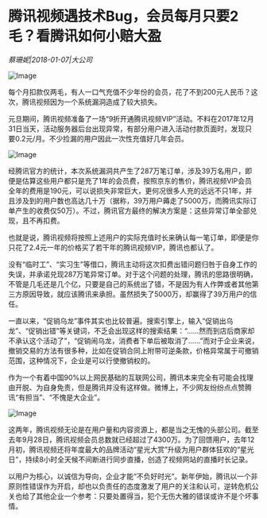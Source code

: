 # 腾讯视频遇技术Bug，会员每月只要2毛？看腾讯如何小赔大盈

*蔡珊妮|2018-01-07|大公司*

![Image](http://si1.go2yd.com/get-image/0JlVPosyMgy)

每个月扣款仅两毛，有人一口气充值不少年份的会员，花了不到200元人民币？这次，腾讯视频因为一个系统漏洞造成了较大损失。

元旦期间，腾讯视频准备了一场“9折开通腾讯视频VIP”活动。不料在2017年12月31日当天，活动服务器后台出现异常，有部分用户进入活动付款页面时，发现只要0.2元/月。不少捡漏的用户因此一次性充值好几年会员。

![Image](http://si1.go2yd.com/get-image/0JksBV9H5Ki)

经腾讯官方的统计，本次系统漏洞共产生了287万笔订单，涉及39万名用户，即便是估算这些用户都只是充了1年的会员费，按照京东的售价，腾讯视频VIP会员全年的费用是190元，可以说损失非常巨大，更何况很多人充的远远不只1年，并且涉及到的用户数也高达几十万（据称，39万用户薅走了5000万，而腾讯实际订单产生的收费仅50万）。不过，腾讯官方最终的解决方案是：这些异常订单全部兑现，且不再扣费。

也就是说，腾讯视频将按照上述用户的实际充值时长来确认每一笔订单，即便是你只花了2.4元一年的价格买了若干年的腾讯视频VIP，腾讯也都认了。

没有“临时工”、“实习生”等借口，腾讯主动将这次扣费出错问题归咎于自身工作的失误，并承诺兑现287万笔异常订单。对于这个问题的处理，腾讯的思路很明确，不管是几毛还是几个亿，只要是自己的系统出了错，不是因为有人作弊或者其他第三方原因导致，就应该腾讯来承担。虽然损失了5000万，却赢得了39万用户的信任。

一直以来，“促销乌龙”事件其实也比较普遍。搜索引擎上，输入“促销出乌龙”、“促销出错”等关键词，不乏会出现这样的搜索结果：“……然而到店后商家却不承认这个活动了”，“促销闹乌龙，消费者下单后被取消了……”而对于企业来说，撤销交易的方法有很多种，比如在促销合同上附带可逆条款，价格异常属于可撤销范围，这种情况下，企业是可以行使撤销权的。

作为一个有着中国90%以上网民基础的互联网公司，腾讯本来完全有可能会找理由开脱、为自身免责，但是腾讯并没有这样做。微博上，不少网友纷纷点点赞腾讯“有担当”、“不愧是大企业”。

![Image](http://si1.go2yd.com/get-image/0JksBTa1Hiy)

这两年，腾讯视频无论是在用户量和内容资源上，都是当之无愧的头部公司。截至去年9月28日，腾讯视频会员总数就已经超过了4300万。为了回馈用户，去年12月初，腾讯视频还将年度最大的品牌活动“星光大赏”升级为用户群体狂欢的“星光日”，持续8小时全天候不间断进行同步直播，创造了视频网站的直播时长记录。

以用户为核心，以诚信为导向，企业才能“不负好时光”。新年伊始，腾讯以一个非原则性错误作为开启，却也以负责任的态度激发了用户的关注和认可，逆转危机公关也给了其他企业一个参考：只要处置得当，犯个无伤大雅的错误或许不是个坏事情。


